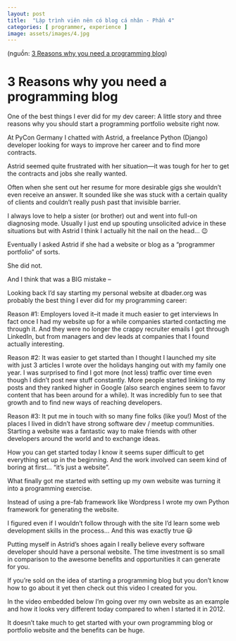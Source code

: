 ```yaml
---
layout: post
title:  "Lập trình viên nên có blog cá nhân - Phần 4"
categories: [ programmer, experience ]
image: assets/images/4.jpg
---
```


(nguồn: [3 Reasons why you need a programming blog](https://dbader.org/blog/3-reasons-why-you-need-a-programming-blog))

# 3 Reasons why you need a programming blog

One of the best things I ever did for my dev career: A little story and three reasons why you should start a programming portfolio website right now.

At PyCon Germany I chatted with Astrid, a freelance Python (Django) developer looking for ways to improve her career and to find more contracts.

Astrid seemed quite frustrated with her situation—it was tough for her to get the contracts and jobs she really wanted.

Often when she sent out her resume for more desirable gigs she wouldn’t even receive an answer. It sounded like she was stuck with a certain quality of clients and couldn’t really push past that invisible barrier.

I always love to help a sister (or brother) out and went into full-on diagnosing mode. Usually I just end up spouting unsolicited advice in these situations but with Astrid I think I actually hit the nail on the head… 😉

Eventually I asked Astrid if she had a website or blog as a “programmer portfolio” of sorts.

She did not.

And I think that was a BIG mistake –

Looking back I’d say starting my personal website at dbader.org was probably the best thing I ever did for my programming career:

Reason #1: Employers loved it–it made it much easier to get interviews
In fact once I had my website up for a while companies started contacting me through it. And they were no longer the crappy recruiter emails I got through LinkedIn, but from managers and dev leads at companies that I found actually interesting.

Reason #2: It was easier to get started than I thought
I launched my site with just 3 articles I wrote over the holidays hanging out with my family one year. I was surprised to find I got more (not less) traffic over time even though I didn’t post new stuff constantly. More people started linking to my posts and they ranked higher in Google (also search engines seem to favor content that has been around for a while). It was incredibly fun to see that growth and to find new ways of reaching developers.

Reason #3: It put me in touch with so many fine folks (like you!)
Most of the places I lived in didn’t have strong software dev / meetup communities. Starting a website was a fantastic way to make friends with other developers around the world and to exchange ideas.

How you can get started today
I know it seems super difficult to get everything set up in the beginning. And the work involved can seem kind of boring at first… “it’s just a website”.

What finally got me started with setting up my own website was turning it into a programming exercise.

Instead of using a pre-fab framework like Wordpress I wrote my own Python framework for generating the website.

I figured even if I wouldn’t follow through with the site I’d learn some web development skills in the process… And this was exactly true 😃

Putting myself in Astrid’s shoes again I really believe every software developer should have a personal website. The time investment is so small in comparison to the awesome benefits and opportunities it can generate for you.

If you’re sold on the idea of starting a programming blog but you don’t know how to go about it yet then check out this video I created for you.

In the video embedded below I’m going over my own website as an example and how it looks very different today compared to when I started it in 2012.

It doesn’t take much to get started with your own programming blog or portfolio website and the benefits can be huge.